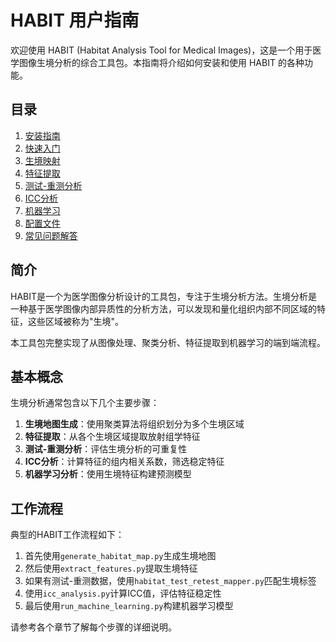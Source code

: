 # HABIT 用户指南

欢迎使用 HABIT (Habitat Analysis Tool for Medical Images)，这是一个用于医学图像生境分析的综合工具包。本指南将介绍如何安装和使用 HABIT 的各种功能。

## 目录

1. [安装指南](installation.md)
2. [快速入门](quickstart.md)
3. [生境映射](habitat_mapping.md)
4. [特征提取](feature_extraction.md)
5. [测试-重测分析](test_retest.md)
6. [ICC分析](icc_analysis.md)
7. [机器学习](machine_learning.md)
8. [配置文件](configuration.md)
9. [常见问题解答](faq.md)

## 简介

HABIT是一个为医学图像分析设计的工具包，专注于生境分析方法。生境分析是一种基于医学图像内部异质性的分析方法，可以发现和量化组织内部不同区域的特征，这些区域被称为"生境"。

本工具包完整实现了从图像处理、聚类分析、特征提取到机器学习的端到端流程。

## 基本概念

生境分析通常包含以下几个主要步骤：

1. **生境地图生成**：使用聚类算法将组织划分为多个生境区域
2. **特征提取**：从各个生境区域提取放射组学特征
3. **测试-重测分析**：评估生境分析的可重复性
4. **ICC分析**：计算特征的组内相关系数，筛选稳定特征
5. **机器学习分析**：使用生境特征构建预测模型

## 工作流程

典型的HABIT工作流程如下：

1. 首先使用`generate_habitat_map.py`生成生境地图
2. 然后使用`extract_features.py`提取生境特征
3. 如果有测试-重测数据，使用`habitat_test_retest_mapper.py`匹配生境标签
4. 使用`icc_analysis.py`计算ICC值，评估特征稳定性
5. 最后使用`run_machine_learning.py`构建机器学习模型

请参考各个章节了解每个步骤的详细说明。 
